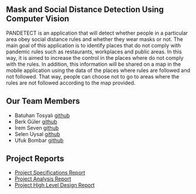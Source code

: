 ## Mask and Social Distance Detection Using Computer Vision

PANDETECT is an application that will detect whether people in a particular area obey social distance rules and whether they wear masks or not. The main goal of this application is to identify places that do not comply with pandemic rules such as restaurants, workplaces and public areas. In this way, it is aimed to increase the control in the places where do not comply with the rules. In addition, this information will be shared on a map in the mobile application using the data of the places where rules are followed and not followed. That way, people can choose not to go to areas where the rules are not followed according to the map provided.
   

## Our Team Members

* Batuhan Tosyalı [github](https://github.com/Batucan2601)
* Berk Güler [github](https://github.com/Wondrous27)
* İrem Seven [github](https://github.com/iremsvn)
* Selen Uysal [github](https://github.com/selenuysal)
* Ufuk Bombar [github](https://github.com/ubombar)

## Project Reports 
* [Project Specifications Report](https://pandetect.github.io/reports/Project_Specifications_Report.pdf)
* [Project Analysis Report](https://pandetect.github.io/reports/Project_Analysis_Report.pdf)
* [Project High Level Design Report](https://pandetect.github.io/reports/Project_HLDesign_Report.pdf)

